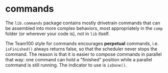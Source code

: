 # commands

The `lib.commands` package contains mostly drivetrain commands that can
be assembled into more complex behaviors, most appropriately in the
`comp` folder (or wherever your code is), not in `lib` itself.

The Team100 style for commands encourages __perpetual__ commands,
i.e. `isFinished()` always returns false, so that the scheduler
never stops the command.  The reason is that it
is easier to compose commands in parallel that way: one command
can hold a "finished" position while a parallel command is still
running.  The indicator to use is `isDone()`.